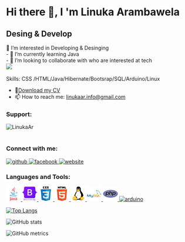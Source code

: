 <h1> Hi there 👋, I 'm Linuka Arambawela </h1> 
<h2> Desing & Develop </h2>
👀 I’m interested in Developing & Desinging<br>
- 🌱 I’m currently learning Java<br>
- 💞️ I’m looking to collaborate with who are interested at tech<br>
<img src="https://scontent.fcmb4-2.fna.fbcdn.net/v/t39.30808-6/259860405_1773928726330391_718887781833856210_n.jpg?_nc_cat=105&ccb=1-5&_nc_sid=730e14&_nc_ohc=K1d7i88dI_sAX_RlSam&tn=gbN-d8SVqa7W16DK&_nc_ht=scontent.fcmb4-2.fna&oh=583dd9820312fba3121f9782d846c795&oe=619E5F41">


Skills: CSS /HTML/Java/Hibernate/Bootsrap/SQL/Arduino/Linux 


- 🔭<a href="https://drive.google.com/file/d/1fSNNlvi5fiwoAHjgexNgFnqekj6dWB18/view?usp=sharing" target="_blank">Download my CV</a>
- 📫 How to reach me: linukaar.info@gmail.com 

<h3 align="left">Support:</h3>
<p><a href="https://www.buymeacoffee.com/LinukaAr" target="_blank"> <img align="left" src="https://cdn.buymeacoffee.com/buttons/v2/default-yellow.png" height="50" width="210" alt="LinukaAr" /></a></p>
<br><br>

<h3 align="left">Connect with me:</h3>
<p><a href="https://github.com/LinukaAr"target="_blank"><img src='https://cdn.jsdelivr.net/npm/simple-icons@3.0.1/icons/github.svg' alt='github' height='40'> </a>
<a href="https://www.facebook.com/profile.php?id=100011398414568"target="_blank"><img src='https://cdn.jsdelivr.net/npm/simple-icons@3.0.1/icons/facebook.svg' alt='facebook' height='40'w> </a> 
<a href="https://linukaar.github.io/Linukatest/"target="_blank"><img src='https://cdn.jsdelivr.net/npm/simple-icons@3.0.1/icons/icloud.svg' alt='website' height='40'> </a></p> 

<h3 align="left">Languages and Tools:</h3>
<p align="left"> <a href="https://www.java.com/en/" target="_blank" rel="noreferrer"> <img src="https://github.com/devicons/devicon/blob/master/icons/java/java-original-wordmark.svg" alt="java" width="40" height="40"/> </a>  <a href="https://www.w3schools.com/java/" target="_blank" rel="noreferrer"> <img 
src="https://github.com/devicons/devicon/blob/master/icons/bootstrap/bootstrap-original-wordmark.svg" alt="css3" width="40" height="40"/> </a> <a href="https://getbootstrap.com/" target="_blank" rel="noreferrer"> <img                                                           src="https://raw.githubusercontent.com/devicons/devicon/master/icons/css3/css3-original-wordmark.svg" alt="css3" width="40" height="40"/> </a> <a href="https://www.w3.org/html/" target="_blank" rel="noreferrer"> <img src="https://raw.githubusercontent.com/devicons/devicon/master/icons/html5/html5-original-wordmark.svg" alt="html5" width="40" height="40"/> </a> <a href="https://www.linux.org/" target="_blank" rel="noreferrer"> <img src="https://raw.githubusercontent.com/devicons/devicon/master/icons/linux/linux-original.svg" alt="linux" width="40" height="40"/> </a> <a href="https://www.mysql.com/" target="_blank" rel="noreferrer"> <img src="https://raw.githubusercontent.com/devicons/devicon/master/icons/mysql/mysql-original-wordmark.svg" alt="mysql" width="40" height="40"/> </a> <a href="https://www.php.net" target="_blank" rel="noreferrer"> <img src="https://raw.githubusercontent.com/devicons/devicon/master/icons/php/php-original.svg" alt="php" width="40" height="40"/> </a> <a href="https://www.arduino.cc/" target="_blank" rel="noreferrer"> <img src="https://cdn.worldvectorlogo.com/logos/arduino-1.svg" alt="arduino" width="40" height="40"/> </a>  </p>





[![Top Langs](https://github-readme-stats.vercel.app/api/top-langs/?username=LinukaAr)](https://github.com/anuraghazra/github-readme-stats)

![GitHub stats](https://github-readme-stats.vercel.app/api?username=LinukaAr&show_icons=true&count_private=true)  

![GitHub metrics](https://metrics.lecoq.io/LinukaAr)  


